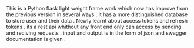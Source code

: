 This is a Python flask light weight frame work which now has improve from the previous version in several ways  . 
it has a more distinguished database to store user and their data	. 
Newly learnt about access tokens and refresh tokens 	.
its a rest api whithout any front end only can access by sending and reciving requests 		.
input and output is in the form of json and swagger documentation is given  	.

